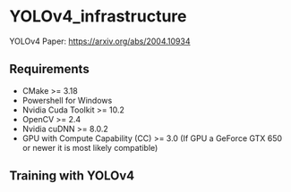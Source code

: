 # YOLOv4_infrastructure

YOLOv4 Paper: https://arxiv.org/abs/2004.10934

## Requirements
- CMake >= 3.18
- Powershell for Windows
- Nvidia Cuda Toolkit >= 10.2
- OpenCV >= 2.4
- Nvidia cuDNN >= 8.0.2
- GPU with Compute Capability (CC) >= 3.0 (If GPU a GeForce GTX 650 or newer it is most likely compatible)

## Training with YOLOv4

